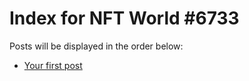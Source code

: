 # Index for NFT World #6733
Posts will be displayed in the order below:

- [Your first post](./001-first.md)


